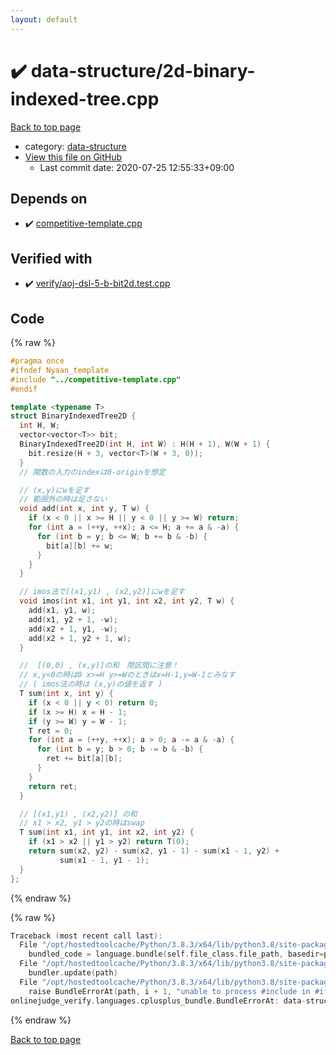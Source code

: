 ```yaml
---
layout: default
---
```


<!-- mathjax config similar to math.stackexchange -->
<script type="text/javascript" async
  src="https://cdnjs.cloudflare.com/ajax/libs/mathjax/2.7.5/MathJax.js?config=TeX-MML-AM_CHTML">
</script>
<script type="text/x-mathjax-config">
  MathJax.Hub.Config({
    TeX: { equationNumbers: { autoNumber: "AMS" }},
    tex2jax: {
      inlineMath: [ ['$','$'] ],
      processEscapes: true
    },
    "HTML-CSS": { matchFontHeight: false },
    displayAlign: "left",
    displayIndent: "2em"
  });
</script>

<script type="text/javascript" src="https://cdnjs.cloudflare.com/ajax/libs/jquery/3.4.1/jquery.min.js"></script>
<script src="https://cdn.jsdelivr.net/npm/jquery-balloon-js@1.1.2/jquery.balloon.min.js" integrity="sha256-ZEYs9VrgAeNuPvs15E39OsyOJaIkXEEt10fzxJ20+2I=" crossorigin="anonymous"></script>
<script type="text/javascript" src="../../assets/js/copy-button.js"></script>
<link rel="stylesheet" href="../../assets/css/copy-button.css" />


# :heavy_check_mark: data-structure/2d-binary-indexed-tree.cpp

<a href="../../index.html">Back to top page</a>

* category: <a href="../../index.html#36397fe12f935090ad150c6ce0c258d4">data-structure</a>
* <a href="{{ site.github.repository_url }}/blob/master/data-structure/2d-binary-indexed-tree.cpp">View this file on GitHub</a>
    - Last commit date: 2020-07-25 12:55:33+09:00




## Depends on

* :heavy_check_mark: <a href="../competitive-template.cpp.html">competitive-template.cpp</a>


## Verified with

* :heavy_check_mark: <a href="../../verify/verify/aoj-dsl-5-b-bit2d.test.cpp.html">verify/aoj-dsl-5-b-bit2d.test.cpp</a>


## Code

<a id="unbundled"></a>
{% raw %}
```cpp
#pragma once
#ifndef Nyaan_template
#include "../competitive-template.cpp"
#endif

template <typename T>
struct BinaryIndexedTree2D {
  int H, W;
  vector<vector<T>> bit;
  BinaryIndexedTree2D(int H, int W) : H(H + 1), W(W + 1) {
    bit.resize(H + 3, vector<T>(W + 3, 0));
  }
  // 関数の入力のindexは0-originを想定

  // (x,y)にwを足す
  // 範囲外の時は足さない
  void add(int x, int y, T w) {
    if (x < 0 || x >= H || y < 0 || y >= W) return;
    for (int a = (++y, ++x); a <= H; a += a & -a) {
      for (int b = y; b <= W; b += b & -b) {
        bit[a][b] += w;
      }
    }
  }

  // imos法で[(x1,y1) , (x2,y2)]にwを足す
  void imos(int x1, int y1, int x2, int y2, T w) {
    add(x1, y1, w);
    add(x1, y2 + 1, -w);
    add(x2 + 1, y1, -w);
    add(x2 + 1, y2 + 1, w);
  }

  //  [(0,0) , (x,y)]の和　閉区間に注意！
  // x,y<0の時は0 x>=H y>=Wのときはx=H-1,y=W-1とみなす
  // ( imos法の時は (x,y)の値を返す )
  T sum(int x, int y) {
    if (x < 0 || y < 0) return 0;
    if (x >= H) x = H - 1;
    if (y >= W) y = W - 1;
    T ret = 0;
    for (int a = (++y, ++x); a > 0; a -= a & -a) {
      for (int b = y; b > 0; b -= b & -b) {
        ret += bit[a][b];
      }
    }
    return ret;
  }

  // [(x1,y1) , (x2,y2)] の和
  // x1 > x2, y1 > y2の時はswap
  T sum(int x1, int y1, int x2, int y2) {
    if (x1 > x2 || y1 > y2) return T(0);
    return sum(x2, y2) - sum(x2, y1 - 1) - sum(x1 - 1, y2) +
           sum(x1 - 1, y1 - 1);
  }
};
```
{% endraw %}

<a id="bundled"></a>
{% raw %}
```cpp
Traceback (most recent call last):
  File "/opt/hostedtoolcache/Python/3.8.3/x64/lib/python3.8/site-packages/onlinejudge_verify/docs.py", line 349, in write_contents
    bundled_code = language.bundle(self.file_class.file_path, basedir=pathlib.Path.cwd())
  File "/opt/hostedtoolcache/Python/3.8.3/x64/lib/python3.8/site-packages/onlinejudge_verify/languages/cplusplus.py", line 185, in bundle
    bundler.update(path)
  File "/opt/hostedtoolcache/Python/3.8.3/x64/lib/python3.8/site-packages/onlinejudge_verify/languages/cplusplus_bundle.py", line 306, in update
    raise BundleErrorAt(path, i + 1, "unable to process #include in #if / #ifdef / #ifndef other than include guards")
onlinejudge_verify.languages.cplusplus_bundle.BundleErrorAt: data-structure/2d-binary-indexed-tree.cpp: line 3: unable to process #include in #if / #ifdef / #ifndef other than include guards

```
{% endraw %}

<a href="../../index.html">Back to top page</a>


